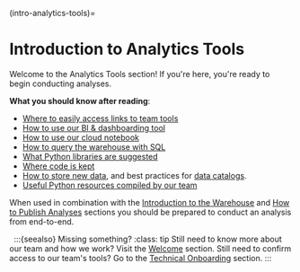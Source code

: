 (intro-analytics-tools)=

# Introduction to Analytics Tools

Welcome to the Analytics Tools section! If you're here, you're ready to begin conducting analyses.

**What you should know after reading**:

- [Where to easily access links to team tools](tools-quick-links)
- [How to use our BI & dashboarding tool](metabase)
- [How to use our cloud notebook](jupyterhub-intro)
- [How to query the warehouse with SQL](querying-sql-jupyterhub)
- [What Python libraries are suggested](python-libraries)
- [Where code is kept](saving-code)
- [How to store new data](storing-new-data), and best practices for [data catalogs](data-catalogs).
- [Useful Python resources compiled by our team](knowledge-sharing)

When used in combination with the [Introduction to the Warehouse](intro-warehouse) and [How to Publish Analyses](publish-analyses) sections you should be prepared to conduct an analysis from end-to-end.

&#160;
:::{seealso} Missing something?
:class: tip
Still need to know more about our team and how we work?
Visit the [Welcome](analysts-welcome) section.
Still need to confirm access to our team's tools?
Go to the [Technical Onboarding](technical-onboarding) section.
:::
